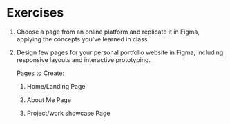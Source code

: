 # Exercises
1. Choose a page from an online platform and replicate it in Figma, applying the concepts you've learned in class.

2. Design few pages for your personal portfolio website in Figma, including responsive layouts and interactive prototyping.

    Pages to Create:

    1. Home/Landing Page

    2. About Me Page

    3. Project/work showcase Page